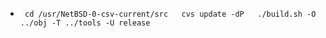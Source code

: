 - ``
  cd /usr/NetBSD-0-csv-current/src  
  cvs update -dP  
  ./build.sh -O ../obj -T ../tools -U release``
